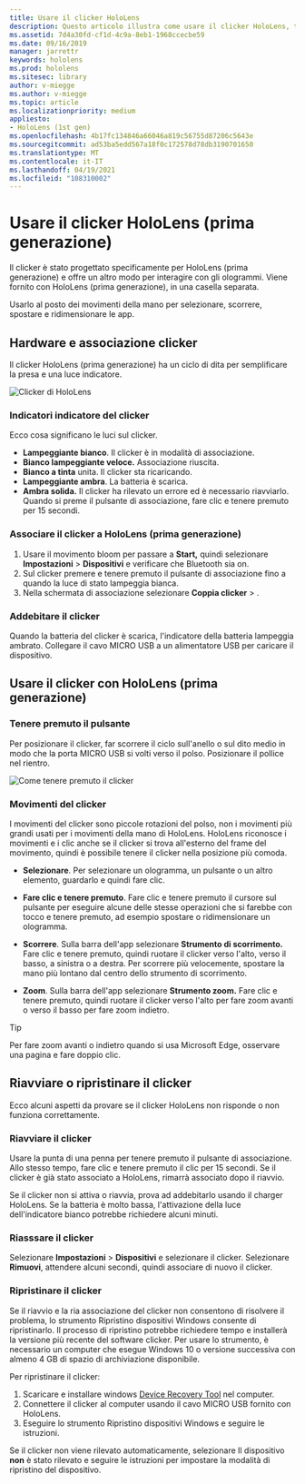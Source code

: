 ```yaml
---
title: Usare il clicker HoloLens
description: Questo articolo illustra come usare il clicker HoloLens, tra cui l'associazione dei clic, l'addebito e il ripristino.
ms.assetid: 7d4a30fd-cf1d-4c9a-8eb1-1968ccecbe59
ms.date: 09/16/2019
manager: jarrettr
keywords: hololens
ms.prod: hololens
ms.sitesec: library
author: v-miegge
ms.author: v-miegge
ms.topic: article
ms.localizationpriority: medium
appliesto:
- HoloLens (1st gen)
ms.openlocfilehash: 4b17fc134846a66046a819c56755d87206c5643e
ms.sourcegitcommit: ad53ba5edd567a18f0c172578d78db3190701650
ms.translationtype: MT
ms.contentlocale: it-IT
ms.lasthandoff: 04/19/2021
ms.locfileid: "108310002"
---
```

# <a name="use-the-hololens-1st-gen-clicker"></a>Usare il clicker HoloLens (prima generazione)

Il clicker è stato progettato specificamente per HoloLens (prima generazione) e offre un altro modo per interagire con gli ologrammi. Viene fornito con HoloLens (prima generazione), in una casella separata.

Usarlo al posto dei movimenti della mano per selezionare, scorrere, spostare e ridimensionare le app.

## <a name="clicker-hardware-and-pairing"></a>Hardware e associazione clicker

Il clicker HoloLens (prima generazione) ha un ciclo di dita per semplificare la presa e una luce indicatore.

![Clicker di HoloLens](images/use-hololens-clicker-1.png)

### <a name="clicker-indicator-lights"></a>Indicatori indicatore del clicker

Ecco cosa significano le luci sul clicker.

- **Lampeggiante bianco**. Il clicker è in modalità di associazione.
- **Bianco lampeggiante veloce.** Associazione riuscita.
- **Bianco a tinta** unita. Il clicker sta ricaricando.
- **Lampeggiante ambra**. La batteria è scarica.
- **Ambra solida.** Il clicker ha rilevato un errore ed è necessario riavviarlo. Quando si preme il pulsante di associazione, fare clic e tenere premuto per 15 secondi.

### <a name="pair-the-clicker-with-your-hololens-1st-gen"></a>Associare il clicker a HoloLens (prima generazione)

1. Usare il movimento bloom per passare a **Start,** quindi selezionare **Impostazioni**  >  **Dispositivi** e verificare che Bluetooth sia on.
1. Sul clicker premere e tenere premuto il pulsante di associazione fino a quando la luce di stato lampeggia bianca.
1. Nella schermata di associazione selezionare **Coppia clicker**  >  .

### <a name="charge-the-clicker"></a>Addebitare il clicker

Quando la batteria del clicker è scarica, l'indicatore della batteria lampeggia ambrato. Collegare il cavo MICRO USB a un alimentatore USB per caricare il dispositivo.

## <a name="use-the-clicker-with-hololens-1st-gen"></a>Usare il clicker con HoloLens (prima generazione)

### <a name="hold-the-clicker"></a>Tenere premuto il pulsante

Per posizionare il clicker, far scorrere il ciclo sull'anello o sul dito medio in modo che la porta MICRO USB si volti verso il polso. Posizionare il pollice nel rientro.

![Come tenere premuto il clicker](images/use-hololens-clicker-2.png)

### <a name="clicker-gestures"></a>Movimenti del clicker

I movimenti del clicker sono piccole rotazioni del polso, non i movimenti più grandi usati per i movimenti della mano di HoloLens. HoloLens riconosce i movimenti e i clic anche se [](hololens1-basic-usage.md)il clicker si trova all'esterno del frame del movimento, quindi è possibile tenere il clicker nella posizione più comoda.

- **Selezionare**. Per selezionare un ologramma, un pulsante o un altro elemento, guardarlo e quindi fare clic.

- **Fare clic e tenere premuto**. Fare clic e tenere premuto il cursore sul pulsante per eseguire alcune delle stesse operazioni che si farebbe con tocco e tenere premuto, ad esempio spostare o ridimensionare un ologramma.

- **Scorrere**. Sulla barra dell'app selezionare **Strumento di scorrimento.** Fare clic e tenere premuto, quindi ruotare il clicker verso l'alto, verso il basso, a sinistra o a destra. Per scorrere più velocemente, spostare la mano più lontano dal centro dello strumento di scorrimento.

- **Zoom**. Sulla barra dell'app selezionare **Strumento zoom.** Fare clic e tenere premuto, quindi ruotare il clicker verso l'alto per fare zoom avanti o verso il basso per fare zoom indietro.

> [!TIP]
> Per fare zoom avanti o indietro quando si usa Microsoft Edge, osservare una pagina e fare doppio clic.

## <a name="restart-or-recover-the-clicker"></a>Riavviare o ripristinare il clicker

Ecco alcuni aspetti da provare se il clicker HoloLens non risponde o non funziona correttamente.

### <a name="restart-the-clicker"></a>Riavviare il clicker

Usare la punta di una penna per tenere premuto il pulsante di associazione. Allo stesso tempo, fare clic e tenere premuto il clic per 15 secondi. Se il clicker è già stato associato a HoloLens, rimarrà associato dopo il riavvio.

Se il clicker non si attiva o riavvia, prova ad addebitarlo usando il charger HoloLens. Se la batteria è molto bassa, l'attivazione della luce dell'indicatore bianco potrebbe richiedere alcuni minuti.

### <a name="re-pair-the-clicker"></a>Riasssare il clicker

Selezionare **Impostazioni**  >  **Dispositivi** e selezionare il clicker. Selezionare **Rimuovi**, attendere alcuni secondi, quindi associare di nuovo il clicker.

### <a name="recover-the-clicker"></a>Ripristinare il clicker

Se il riavvio e la ria associazione del clicker non consentono di risolvere il problema, lo strumento Ripristino dispositivi Windows consente di ripristinarlo. Il processo di ripristino potrebbe richiedere tempo e installerà la versione più recente del software clicker. Per usare lo strumento, è necessario un computer che esegue Windows 10 o versione successiva con almeno 4 GB di spazio di archiviazione disponibile.

Per ripristinare il clicker:

1. Scaricare e installare windows [Device Recovery Tool](https://dev.azure.com/ContentIdea/ContentIdea/_queries/query/8a004dbe-73f8-4a32-94bc-368fc2f2a895/) nel computer.
1. Connettere il clicker al computer usando il cavo MICRO USB fornito con HoloLens.
1. Eseguire lo strumento Ripristino dispositivi Windows e seguire le istruzioni.

Se il clicker non viene rilevato automaticamente, selezionare Il dispositivo **non** è stato rilevato e seguire le istruzioni per impostare la modalità di ripristino del dispositivo.
